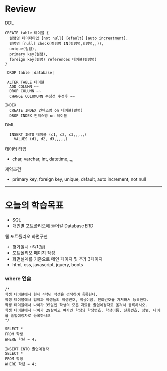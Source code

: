 # Review
DDL
```
CREATE table 테이블 {
  컬럼명 데이터타입 [not null] [efault] [auto increatment],
  컬럼명 [null] check(컬럼명 IN(컬럼명,컬럼명,,)),
  unique(컬럼),
  primary key(컬럼),
  foreign key(컬럼) references 테이블(컬럼명)
}

 DROP table |database|
 
 ALTER TABLE 테이블
  ADD COLUMN ~~
  DROP COLUMN ~~
  CHANGE COLUMUMN 수정전 수정후 ~~
  
INDEX
  CREATE INDEX 인덱스명 on 테이블(컬럼)
  DROP INDEX 인덱스명 on 테이블
```

DML
```
  INSERT INTO 테이블 (c1, c2, c3,,,,,)
    VALUES (d1, d2, d3,,,,,)
```

데이터 타입
- char, varchar, int, datetime,,,,,

제약조건
- primary key, foreign key, unique, default, auto increment, not null


-----------------------------------------------------------------------------------------------

# 오늘의 학습목표
- SQL
- 개인별 포트폴리오에 들어갈 Database ERD


웹 포트폴리오 화면구현
- 평가일시 : 5/1(월)
- 포트폴리오 페이지 작성
- 화면설계를 기준으로 메인 페이지 및 추가 3페이지
- html, css, javascript, jquery, boots




### where 연습
```mysql
/*
학생 테이블에서 현재 4학년 학생을 검색하여 등록한다.
학생 테이블에서 법학과 학생들의 학생번호, 학생이름, 전화번호를 가져와서 등록한다.
학생 테이블에서 나이가 35살인 학생의 모든 자료를 졸업예정자로 옮겨서 등록하시오.
학생 테이블에서 나이가 29살이고 여자인 학생의 학생번호, 학생이름, 전화번호, 성별, 나이를 졸업예정자로 등록하시오
*/

SELECT *
FROM 학생
WHERE 학년 = 4;

INSERT INTO 졸업예정자
SELECT *
FROM 학생
WHERE 학년 = 4;


```


